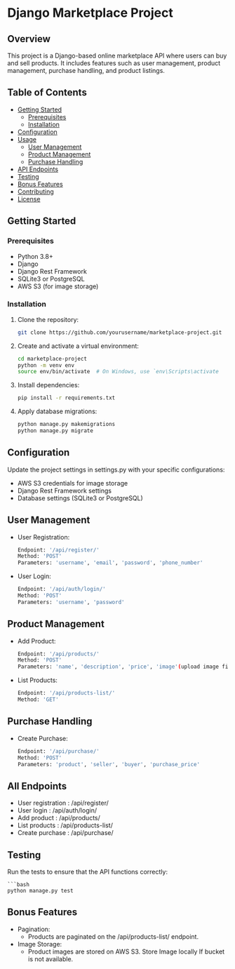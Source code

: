 # Django Marketplace Project

## Overview

This project is a Django-based online marketplace API where users can buy and sell products. It includes features such as user management, product management, purchase handling, and product listings.

## Table of Contents

- [Getting Started](#getting-started)
  - [Prerequisites](#prerequisites)
  - [Installation](#installation)
- [Configuration](#configuration)
- [Usage](#usage)
  - [User Management](#user-management)
  - [Product Management](#product-management)
  - [Purchase Handling](#purchase-handling)
- [API Endpoints](#api-endpoints)
- [Testing](#testing)
- [Bonus Features](#bonus-features)
- [Contributing](#contributing)
- [License](#license)

## Getting Started

### Prerequisites

- Python 3.8+
- Django
- Django Rest Framework
- SQLite3 or PostgreSQL
- AWS S3 (for image storage)

### Installation

1. Clone the repository:

   ```bash
   git clone https://github.com/yourusername/marketplace-project.git

2. Create and activate a virtual environment:

    ```bash
    cd marketplace-project
    python -m venv env
    source env/bin/activate  # On Windows, use `env\Scripts\activate

3. Install dependencies:

    ```bash
    pip install -r requirements.txt

4. Apply database migrations:

    ```bash
    python manage.py makemigrations
    python manage.py migrate


## Configuration

Update the project settings in settings.py with your specific configurations:

- AWS S3 credentials for image storage
- Django Rest Framework settings
- Database settings (SQLite3 or PostgreSQL)

## User Management

- User Registration: 
    ```bash 
    Endpoint: '/api/register/'
    Method: 'POST'
    Parameters: 'username', 'email', 'password', 'phone_number'

- User Login: 
    ```bash 
    Endpoint: '/api/auth/login/'
    Method: 'POST'
    Parameters: 'username', 'password'

## Product Management

- Add Product: 
    ```bash 
    Endpoint: '/api/products/'
    Method: 'POST'
    Parameters: 'name', 'description', 'price', 'image'(upload image file), 'seller'

- List Products: 
    ```bash 
    Endpoint: '/api/products-list/'
    Method: 'GET'

## Purchase Handling

- Create Purchase:
    ```bash 
    Endpoint: '/api/purchase/'
    Method: 'POST'
    Parameters: 'product', 'seller', 'buyer', 'purchase_price'

## All Endpoints
- User registration : /api/register/
- User login : /api/auth/login/
- Add product : /api/products/
- List products : /api/products-list/
- Create purchase : /api/purchase/

## Testing
Run the tests to ensure that the API functions correctly:

    ```bash
    python manage.py test

## Bonus Features
- Pagination:
    - Products are paginated on the /api/products-list/ endpoint.
- Image Storage:
    - Product images are stored on AWS S3. Store Image locally If bucket is not available.